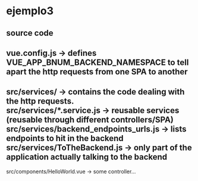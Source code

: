 # ejemplo3

## source code
vue.config.js -> defines VUE_APP_BNUM_BACKEND_NAMESPACE to tell apart the http requests from one SPA to another
---
src/services/ -> contains the code dealing with the http requests.<br/>
src/services/*.service.js -> reusable services (reusable through different controllers/SPA)<br/>
src/services/backend_endpoints_urls.js -> lists endpoints to hit in the backend<br/>
src/services/ToTheBackend.js -> only part of the application actually talking to the backend<br/>
---
src/components/HelloWorld.vue -> some controller...

